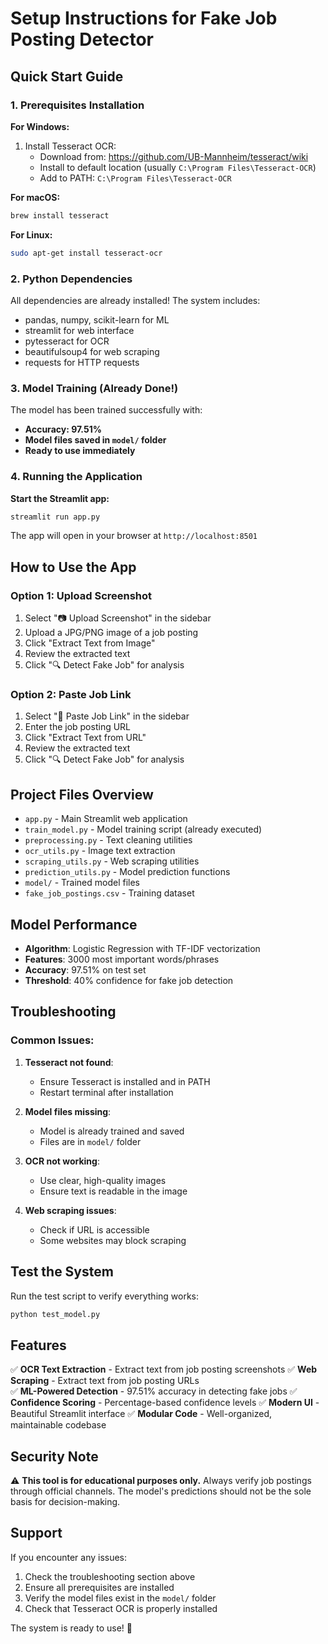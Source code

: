 # Setup Instructions for Fake Job Posting Detector

## Quick Start Guide

### 1. Prerequisites Installation

**For Windows:**
1. Install Tesseract OCR:
   - Download from: https://github.com/UB-Mannheim/tesseract/wiki
   - Install to default location (usually `C:\Program Files\Tesseract-OCR`)
   - Add to PATH: `C:\Program Files\Tesseract-OCR`

**For macOS:**
```bash
brew install tesseract
```

**For Linux:**
```bash
sudo apt-get install tesseract-ocr
```

### 2. Python Dependencies

All dependencies are already installed! The system includes:
- pandas, numpy, scikit-learn for ML
- streamlit for web interface
- pytesseract for OCR
- beautifulsoup4 for web scraping
- requests for HTTP requests

### 3. Model Training (Already Done!)

The model has been trained successfully with:
- **Accuracy: 97.51%**
- **Model files saved in `model/` folder**
- **Ready to use immediately**

### 4. Running the Application

**Start the Streamlit app:**
```bash
streamlit run app.py
```

The app will open in your browser at `http://localhost:8501`

## How to Use the App

### Option 1: Upload Screenshot
1. Select "📷 Upload Screenshot" in the sidebar
2. Upload a JPG/PNG image of a job posting
3. Click "Extract Text from Image"
4. Review the extracted text
5. Click "🔍 Detect Fake Job" for analysis

### Option 2: Paste Job Link
1. Select "🔗 Paste Job Link" in the sidebar
2. Enter the job posting URL
3. Click "Extract Text from URL"
4. Review the extracted text
5. Click "🔍 Detect Fake Job" for analysis

## Project Files Overview

- `app.py` - Main Streamlit web application
- `train_model.py` - Model training script (already executed)
- `preprocessing.py` - Text cleaning utilities
- `ocr_utils.py` - Image text extraction
- `scraping_utils.py` - Web scraping utilities
- `prediction_utils.py` - Model prediction functions
- `model/` - Trained model files
- `fake_job_postings.csv` - Training dataset

## Model Performance

- **Algorithm**: Logistic Regression with TF-IDF vectorization
- **Features**: 3000 most important words/phrases
- **Accuracy**: 97.51% on test set
- **Threshold**: 40% confidence for fake job detection

## Troubleshooting

### Common Issues:

1. **Tesseract not found**:
   - Ensure Tesseract is installed and in PATH
   - Restart terminal after installation

2. **Model files missing**:
   - Model is already trained and saved
   - Files are in `model/` folder

3. **OCR not working**:
   - Use clear, high-quality images
   - Ensure text is readable in the image

4. **Web scraping issues**:
   - Check if URL is accessible
   - Some websites may block scraping

## Test the System

Run the test script to verify everything works:
```bash
python test_model.py
```

## Features

✅ **OCR Text Extraction** - Extract text from job posting screenshots
✅ **Web Scraping** - Extract text from job posting URLs  
✅ **ML-Powered Detection** - 97.51% accuracy in detecting fake jobs
✅ **Confidence Scoring** - Percentage-based confidence levels
✅ **Modern UI** - Beautiful Streamlit interface
✅ **Modular Code** - Well-organized, maintainable codebase

## Security Note

⚠️ **This tool is for educational purposes only.** Always verify job postings through official channels. The model's predictions should not be the sole basis for decision-making.

## Support

If you encounter any issues:
1. Check the troubleshooting section above
2. Ensure all prerequisites are installed
3. Verify the model files exist in the `model/` folder
4. Check that Tesseract OCR is properly installed

The system is ready to use! 🚀 